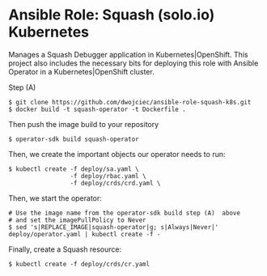 Ansible Role: Squash (solo.io) Kubernetes
======================


Manages a Squash Debugger application in Kubernetes|OpenShift. This project also
includes the necessary bits for deploying this role with Ansible Operator in a
Kubernetes|OpenShift cluster.

Step (A)

```
$ git clone https://github.com/dwojciec/ansible-role-squash-k8s.git
$ docker build -t squash-operator -t Dockerfile .
```

Then push the image build to your repository 

```
$ operator-sdk build squash-operator
```

Then, we create the important objects our operator needs to run:

```
$ kubectl create -f deploy/sa.yaml \
                 -f deploy/rbac.yaml \
                 -f deploy/crds/crd.yaml \
```

Then, we start the operator:


```
# Use the image name from the operator-sdk build step (A)  above
# and set the imagePullPolicy to Never
$ sed 's|REPLACE_IMAGE|squash-operator|g; s|Always|Never|' deploy/operator.yaml | kubectl create -f -
```

Finally, create a Squash resource:

```
$ kubectl create -f deploy/crds/cr.yaml
```
